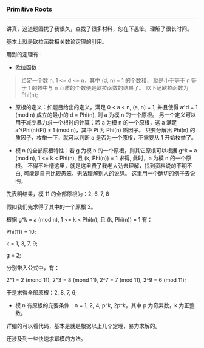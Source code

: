 ### Primitive Roots

---

讲真，这道题困扰了我很久，查找了很多材料，恕在下愚笨，理解了很长时间。

基本上就是欧拉函数相关数论定理的引用。

用到的定理有：

- 欧拉函数：

> 给定一个数 n, 1 <= d <= n，其中 (d, n) = 1 的个数和，
就是小于等于 n 等于 1 的数中与 n 互质的个数便是欧拉函数的结果了。
以下记欧拉函数为 Phi(n);

- 原根的定义：如题目给出的定义，满足 0 < a < n, (a, n) = 1, 并且使得 a^d = 1 (mod n) 成立的最小的 d = Phi(n), 则 a 为模 n 的一个原根。 
另一个定义可以用于减少暴力求一个根时的计算：若 a 为模 n 的一个原根，这 a 满足 a^(Phi(n)/Pi) ≠ 1 (mod n)，其中 Pi 为 Phi(n) 质因子。
只要分解出 Phi(n) 的质因子，枚举一下，就可以判断 a 是否为一个原根，不需要从 1 开始枚举了。

- 模 n 的全部原根特性：若 g 为模 n 的一个原根，则其它原根可以根据 g^k = a (mod n), 1 <= k < Phi(n), 且 (k, Phi(n)) = 1 求得,
此时，a 为模 n 的一个原根。
不得不吐槽这里，就是这里费了我老大劲去理解，找到资料说的不明不白, 可能是自己比较愚笨，无法理解别人的说辞。
这里用一个确切的例子去说明。

先表明结果，模 11 的全部原根为：2, 6, 7, 8

假如我们先求得了其中的一个原根 2。

根据 g^k = a (mod n), 1 <= k < Phi(n), 且 (k, Phi(n)) = 1 有：

Phi(11) = 10;

k = 1, 3, 7, 9;

g = 2;

分别带入公式中，有：

2^1 = 2 (mond 11), 2^3 = 8 (mond 11), 2^7 = 7 (mod 11), 2^9 = 6 (mod 11);

于是求得全部原根：2, 8, 7, 6;

- 模 n 有原根的充要条件：n = 1, 2, 4, p^k, 2p^k，其中 p 为奇素数，k 为正整数。

详细的可以看代码，基本是就是根据以上几个定理，暴力求解的。

还涉及到一些快速求幂模的方法。
